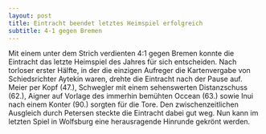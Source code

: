 ```yaml
---
layout: post
title: Eintracht beendet letztes Heimspiel erfolgreich
subtitle: 4-1 gegen Bremen
---
```


Mit einem unter dem Strich verdienten 4:1 gegen Bremen konnte die Eintracht das letzte Heimspiel des Jahres für sich entscheiden. Nach torloser erster Hälfte, in der die einzigen Aufreger die Kartenvergabe von Schiedsrichter Aytekin waren, drehte die Eintracht nach der Pause auf. Meier per Kopf (47.), Schwegler mit einem sehenswerten Distanzschuss (62.), Aigner auf Vorlage des immerhin bemühten Occean (63.) sowie Inui nach einem Konter (90.) sorgten für die Tore. Den zwischenzeitlichen Ausgleich durch Petersen steckte die Eintracht dabei gut weg. Nun kann im letzten Spiel in Wolfsburg eine herausragende Hinrunde gekrönt werden.


